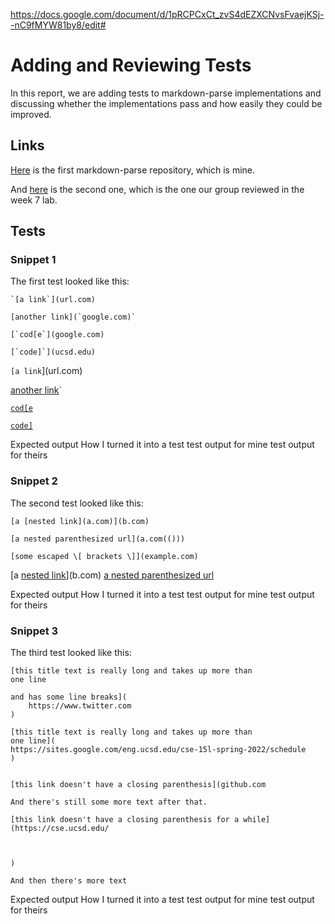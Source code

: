 https://docs.google.com/document/d/1pRCPCxCt_zvS4dEZXCNvsFvaejKSj--nC9fMYW81by8/edit#

# Adding and Reviewing Tests
In this report, we are adding tests to markdown-parse implementations and discussing whether the implementations pass and how easily they could be improved.
## Links
[Here](https://github.com/autecht/markdown-parser) is the first markdown-parse repository, which is mine.

And [here](https://github.com/ddn005UCSD/markdown-parser) is the second one, which is the one our group reviewed in the week 7 lab.

## Tests
### Snippet 1
The first test looked like this:
```
`[a link`](url.com)

[another link](`google.com)`

[`cod[e`](google.com)

[`code]`](ucsd.edu)
```

`[a link`](url.com)

[another link](`google.com)`

[`cod[e`](google.com)

[`code]`](ucsd.edu)

Expected output
How I turned it into a test
test output for mine
test output for theirs

### Snippet 2
The second test looked like this:
```
[a [nested link](a.com)](b.com)

[a nested parenthesized url](a.com(()))

[some escaped \[ brackets \]](example.com)
```
[a [nested link](a.com)](b.com)
[a nested parenthesized url](a.com(()))

Expected output
How I turned it into a test
test output for mine
test output for theirs
### Snippet 3
The third test looked like this:
```
[this title text is really long and takes up more than 
one line

and has some line breaks](
    https://www.twitter.com
)

[this title text is really long and takes up more than 
one line](
https://sites.google.com/eng.ucsd.edu/cse-15l-spring-2022/schedule
)


[this link doesn't have a closing parenthesis](github.com

And there's still some more text after that.

[this link doesn't have a closing parenthesis for a while](https://cse.ucsd.edu/



)

And then there's more text
```
Expected output
How I turned it into a test
test output for mine
test output for theirs
    

